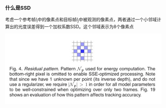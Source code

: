 ### 什么是SSD
考虑一个参考帧$I_i$中的像素点和目标帧$I_j$中被观测的像素点，两者通过一个小邻域计算出的光度误差得到一个加权系数SSD。这个邻域表示为8个像素点  
<div align="center"><img src="../picture/SSD邻域.jpg"/></div>

